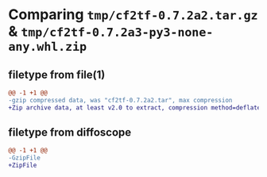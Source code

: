 # Comparing `tmp/cf2tf-0.7.2a2.tar.gz` & `tmp/cf2tf-0.7.2a3-py3-none-any.whl.zip`

## filetype from file(1)

```diff
@@ -1 +1 @@
-gzip compressed data, was "cf2tf-0.7.2a2.tar", max compression
+Zip archive data, at least v2.0 to extract, compression method=deflate
```

## filetype from diffoscope

```diff
@@ -1 +1 @@
-GzipFile
+ZipFile
```

